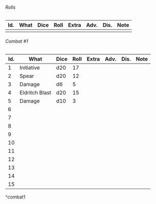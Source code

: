 

###### Rolls
| Id. | What | Dice | Roll | Extra | Adv. | Dis. | Note |
| --- | ---- | ---- | ---- | ----- | ---- | ---- | ---- |
|     |      |      |      |       |      |      |      |

###### Combat #1
| Id. | What           | Dice | Roll | Extra | Adv. | Dis. | Note |
| --- | -------------- | ---- | ---- | ----- | ---- | ---- | ---- |
| 1   | Initiative     | d20  | 17   |       |      |      |      |
| 2   | Spear          | d20  | 12   |       |      |      |      |
| 3   | Damage         | d6   | 5    |       |      |      |      |
| 4   | Eldritch Blast | d20  | 15   |       |      |      |      |
| 5   | Damage         | d10  | 3    |       |      |      |      |
| 6   |                |      |      |       |      |      |      |
| 7   |                |      |      |       |      |      |      |
| 8   |                |      |      |       |      |      |      |
| 9   |                |      |      |       |      |      |      |
| 10  |                |      |      |       |      |      |      |
| 11  |                |      |      |       |      |      |      |
| 12  |                |      |      |       |      |      |      |
| 13  |                |      |      |       |      |      |      |
| 14  |                |      |      |       |      |      |      |
| 15  |                |      |      |       |      |      |      |
^combat1